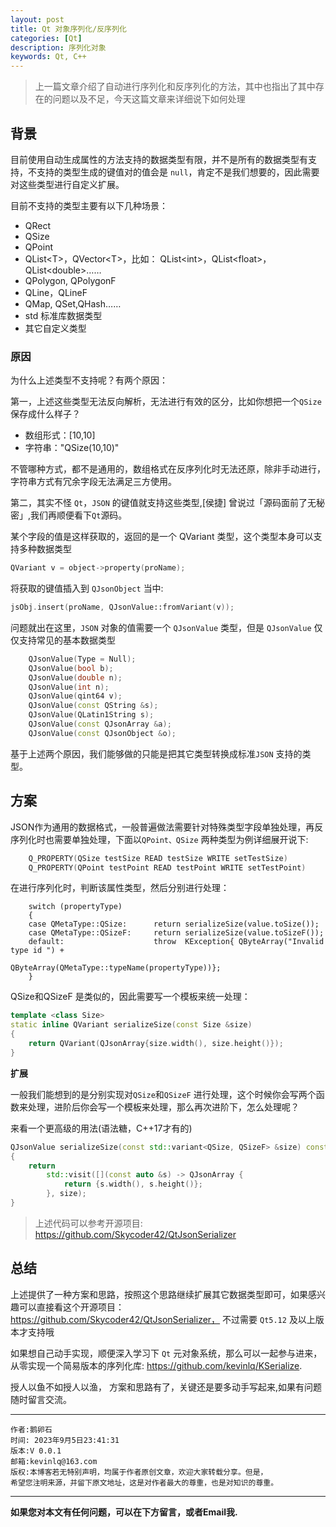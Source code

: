 ```yaml
---
layout: post
title: Qt 对象序列化/反序列化
categories: [Qt]
description: 序列化对象
keywords: Qt, C++
---
```


> 上一篇文章介绍了自动进行序列化和反序列化的方法，其中也指出了其中存在的问题以及不足，今天这篇文章来详细说下如何处理


## 背景

目前使用自动生成属性的方法支持的数据类型有限，并不是所有的数据类型有支持，不支持的类型生成的键值对的值会是 `null`，肯定不是我们想要的，因此需要对这些类型进行自定义扩展。

目前不支持的类型主要有以下几种场景：

*   QRect
*   QSize
*   QPoint
*   QList\<T>，QVector\<T>，比如： QList\<int>，QList\<float>，QList\<double>……
*   QPolygon, QPolygonF
*   QLine，QLineF
*   QMap, QSet,QHash……
*   std 标准库数据类型
*   其它自定义类型

### 原因

为什么上述类型不支持呢？有两个原因：

第一，上述这些类型无法反向解析，无法进行有效的区分，比如你想把一个`QSize` 保存成什么样子？ 

- 数组形式：[10,10]
- 字符串："QSize(10,10)"
 
不管哪种方式，都不是通用的，数组格式在反序列化时无法还原，除非手动进行，字符串方式有冗余字段无法满足三方使用。

第二，其实不怪 `Qt`，`JSON` 的键值就支持这些类型,[侯捷] 曾说过「源码面前了无秘密」,我们再顺便看下`Qt`源码。

某个字段的值是这样获取的，返回的是一个 QVariant 类型，这个类型本身可以支持多种数据类型

```C++
QVariant v = object->property(proName);
```

将获取的键值插入到 `QJsonObject` 当中:
```C++
jsObj.insert(proName, QJsonValue::fromVariant(v));
```
问题就出在这里，`JSON` 对象的值需要一个 `QJsonValue` 类型，但是 `QJsonValue` 仅仅支持常见的基本数据类型
```C++
    QJsonValue(Type = Null);
    QJsonValue(bool b);
    QJsonValue(double n);
    QJsonValue(int n);
    QJsonValue(qint64 v);
    QJsonValue(const QString &s);
    QJsonValue(QLatin1String s);
    QJsonValue(const QJsonArray &a);
    QJsonValue(const QJsonObject &o);
```

基于上述两个原因，我们能够做的只能是把其它类型转换成标准`JSON` 支持的类型。

## 方案

JSON作为通用的数据格式，一般普遍做法需要针对特殊类型字段单独处理，再反序列化时也需要单独处理，下面以`QPoint、QSize` 两种类型为例详细展开说下:

```C++
    Q_PROPERTY(QSize testSize READ testSize WRITE setTestSize)
    Q_PROPERTY(QPoint testPoint READ testPoint WRITE setTestPoint)
```

在进行序列化时，判断该属性类型，然后分别进行处理：

```
    switch (propertyType)
    {
    case QMetaType::QSize:      return serializeSize(value.toSize());
    case QMetaType::QSizeF:     return serializeSize(value.toSizeF());
    default:                    throw  KException{ QByteArray("Invalid type id ") +
                         QByteArray(QMetaType::typeName(propertyType))};
    }
```

QSize和QSizeF 是类似的，因此需要写一个模板来统一处理：
```C++
template <class Size>
static inline QVariant serializeSize(const Size &size)
{
    return QVariant(QJsonArray{size.width(), size.height()});
}
```
**扩展**

一般我们能想到的是分别实现对`QSize`和`QSizeF` 进行处理，这个时候你会写两个函数来处理，进阶后你会写一个模板来处理，那么再次进阶下，怎么处理呢？

来看一个更高级的用法(语法糖，C++17才有的)
```C++
QJsonValue serializeSize(const std::variant<QSize, QSizeF> &size) const
{
	return
		std::visit([](const auto &s) -> QJsonArray {
			return {s.width(), s.height()};
		}, size);
}
```
> 上述代码可以参考开源项目: https://github.com/Skycoder42/QtJsonSerializer

## 总结

上述提供了一种方案和思路，按照这个思路继续扩展其它数据类型即可，如果感兴趣可以直接看这个开源项目：https://github.com/Skycoder42/QtJsonSerializer， 不过需要 `Qt5.12` 及以上版本才支持哦

如果想自己动手实现，顺便深入学习下 `Qt` 元对象系统，那么可以一起参与进来，从零实现一个简易版本的序列化库: https://github.com/kevinlq/KSerialize.


授人以鱼不如授人以渔， 方案和思路有了，关键还是要多动手写起来,如果有问题随时留言交流。


******

    作者:鹅卵石
    时间: 2023年9月5日23:41:31
    版本:V 0.0.1
    邮箱:kevinlq@163.com
    版权:本博客若无特别声明，均属于作者原创文章，欢迎大家转载分享。但是，
    希望您注明来源，并留下原文地址，这是对作者最大的尊重，也是对知识的尊重。

<!-- more -->

---

**如果您对本文有任何问题，可以在下方留言，或者Email我.**